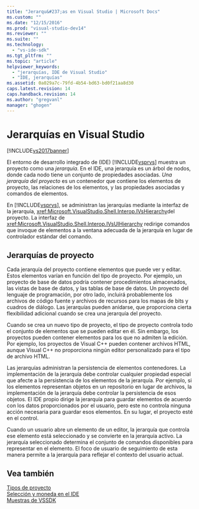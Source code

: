 ```yaml
---
title: "Jerarqu&#237;as en Visual Studio | Microsoft Docs"
ms.custom: ""
ms.date: "12/15/2016"
ms.prod: "visual-studio-dev14"
ms.reviewer: ""
ms.suite: ""
ms.technology: 
  - "vs-ide-sdk"
ms.tgt_pltfrm: ""
ms.topic: "article"
helpviewer_keywords: 
  - "jerarquías, IDE de Visual Studio"
  - "IDE, jerarquías"
ms.assetid: 0a029a7c-79fd-4b54-bd63-bd0f21aa8d30
caps.latest.revision: 14
caps.handback.revision: 14
ms.author: "gregvanl"
manager: "ghogen"
---
```

# Jerarqu&#237;as en Visual Studio
[!INCLUDE[vs2017banner](../../code-quality/includes/vs2017banner.md)]

El entorno de desarrollo integrado de \(IDE\) [!INCLUDE[vsprvs](../../code-quality/includes/vsprvs_md.md)] muestra un proyecto como una *jerarquía*.  En el IDE, una jerarquía es un árbol de nodos, donde cada nodo tiene un conjunto de propiedades asociadas.  *Una jerarquía del proyecto* es un contenedor que contiene los elementos de proyecto, las relaciones de los elementos, y las propiedades asociadas y comandos de elementos.  
  
 En [!INCLUDE[vsprvs](../../code-quality/includes/vsprvs_md.md)], se administran las jerarquías mediante la interfaz de la jerarquía, <xref:Microsoft.VisualStudio.Shell.Interop.IVsHierarchy>del proyecto.  La interfaz de <xref:Microsoft.VisualStudio.Shell.Interop.IVsUIHierarchy> redirige comandos que invoque de elementos a la ventana adecuada de la jerarquía en lugar de controlador estándar del comando.  
  
## Jerarquías de proyecto  
 Cada jerarquía del proyecto contiene elementos que puede ver y editar.  Estos elementos varían en función del tipo de proyecto.  Por ejemplo, un proyecto de base de datos podría contener procedimientos almacenados, las vistas de base de datos, y las tablas de base de datos.  Un proyecto del lenguaje de programación, por otro lado, incluirá probablemente los archivos de código fuente y archivos de recursos para los mapas de bits y cuadros de diálogo.  Las jerarquías pueden anidarse, que proporciona cierta flexibilidad adicional cuando se crea una jerarquía del proyecto.  
  
 Cuando se crea un nuevo tipo de proyecto, el tipo de proyecto controla todo el conjunto de elementos que se pueden editar en él.  Sin embargo, los proyectos pueden contener elementos para los que no admiten la edición.  Por ejemplo, los proyectos de Visual C\+\+ pueden contener archivos HTML, aunque Visual C\+\+ no proporciona ningún editor personalizado para el tipo de archivo HTML.  
  
 Las jerarquías administran la persistencia de elementos contenedores.  La implementación de la jerarquía debe controlar cualquier propiedad especial que afecte a la persistencia de los elementos de la jerarquía.  Por ejemplo, si los elementos representan objetos en un repositorio en lugar de archivos, la implementación de la jerarquía debe controlar la persistencia de esos objetos.  El IDE propio dirige la jerarquía para guardar elementos de acuerdo con los datos proporcionados por el usuario, pero este no controla ninguna acción necesaria para guardar esos elementos.  En su lugar, el proyecto esté en el control.  
  
 Cuando un usuario abre un elemento de un editor, la jerarquía que controla ese elemento está seleccionado y se convierte en la jerarquía activo.  La jerarquía seleccionado determina el conjunto de comandos disponibles para representar en el elemento.  El foco de usuario de seguimiento de esta manera permite a la jerarquía para reflejar el contexto del usuario actual.  
  
## Vea también  
 [Tipos de proyecto](../../extensibility/internals/project-types.md)   
 [Selección y moneda en el IDE](../../extensibility/internals/selection-and-currency-in-the-ide.md)   
 [Muestras de VSSDK](../../misc/vssdk-samples.md)